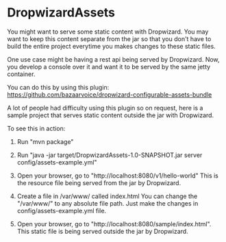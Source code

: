 DropwizardAssets
================

You might want to serve some static content with Dropwizard. You may want to keep this content separate from the jar so that you don't have to build the entire project everytime you makes changes to these static files.

One use case might be having a rest api being served by Dropwizard. Now, you develop a console over it and want it to be served by the same jetty container. 

You can do this by using this plugin:
https://github.com/bazaarvoice/dropwizard-configurable-assets-bundle

A lot of people had difficulty using this plugin so on request, here is a sample project that serves static content outside the jar with Dropwizard.

To see this in action: 

1) Run "mvn package"

2) Run "java -jar target/DropwizardAssets-1.0-SNAPSHOT.jar server config/assets-example.yml"

3) Open your browser, go to "http://localhost:8080/v1/hello-world" 
    This is the resource file being served from the jar by Dropwizard. 
    
4) Create a file in /var/www/ called index.html You can change the "/var/www/" to any absolute file path. Just make the changes in config/assets-example.yml file. 

5) Open your browser, go to "http://localhost:8080/sample/index.html".
    This static file is being served outside the jar by Dropwizard.

